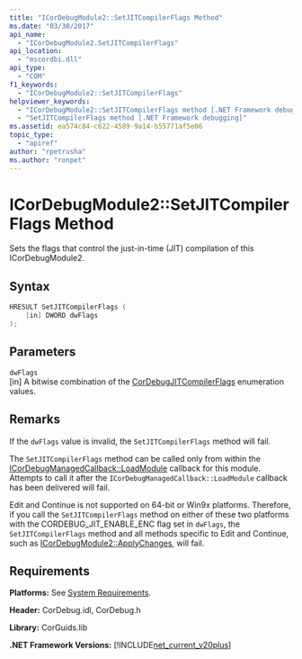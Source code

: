```yaml
---
title: "ICorDebugModule2::SetJITCompilerFlags Method"
ms.date: "03/30/2017"
api_name: 
  - "ICorDebugModule2.SetJITCompilerFlags"
api_location: 
  - "mscordbi.dll"
api_type: 
  - "COM"
f1_keywords: 
  - "ICorDebugModule2::SetJITCompilerFlags"
helpviewer_keywords: 
  - "ICorDebugModule2::SetJITCompilerFlags method [.NET Framework debugging]"
  - "SetJITCompilerFlags method [.NET Framework debugging]"
ms.assetid: ea574c84-c622-4589-9a14-b55771af5e06
topic_type: 
  - "apiref"
author: "rpetrusha"
ms.author: "ronpet"
---
```

# ICorDebugModule2::SetJITCompilerFlags Method
Sets the flags that control the just-in-time (JIT) compilation of this ICorDebugModule2.  
  
## Syntax  
  
```cpp  
HRESULT SetJITCompilerFlags (  
    [in] DWORD dwFlags  
);  
```  
  
## Parameters  
 `dwFlags`  
 [in] A bitwise combination of the [CorDebugJITCompilerFlags](../../../../docs/framework/unmanaged-api/debugging/cordebugjitcompilerflags-enumeration.md) enumeration values.  
  
## Remarks  
 If the `dwFlags` value is invalid, the `SetJITCompilerFlags` method will fail.  
  
 The `SetJITCompilerFlags` method can be called only from within the [ICorDebugManagedCallback::LoadModule](../../../../docs/framework/unmanaged-api/debugging/icordebugmanagedcallback-loadmodule-method.md) callback for this module. Attempts to call it after the `ICorDebugManagedCallback::LoadModule` callback has been delivered will fail.  
  
 Edit and Continue is not supported on 64-bit or Win9x platforms. Therefore, if you call the `SetJITCompilerFlags` method on either of these two platforms with the CORDEBUG_JIT_ENABLE_ENC flag set in `dwFlags`, the `SetJITCompilerFlags` method and all methods specific to Edit and Continue, such as [ICorDebugModule2::ApplyChanges](../../../../docs/framework/unmanaged-api/debugging/icordebugmodule2-applychanges-method.md), will fail.  
  
## Requirements  
 **Platforms:** See [System Requirements](../../../../docs/framework/get-started/system-requirements.md).  
  
 **Header:** CorDebug.idl, CorDebug.h  
  
 **Library:** CorGuids.lib  
  
 **.NET Framework Versions:** [!INCLUDE[net_current_v20plus](../../../../includes/net-current-v20plus-md.md)]
